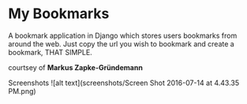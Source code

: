 # My Bookmarks
A bookmark application in Django which stores users bookmarks from around the web. Just copy the url you wish to bookmark and create
a bookmark, THAT SIMPLE. 

courtsey of **Markus Zapke-Gründemann**

Screenshots
![alt text](screenshots/Screen Shot 2016-07-14 at 4.43.35 PM.png)
